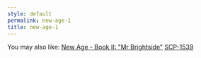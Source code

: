 ```yaml
---
style: default
permalink: new-age-1
title: new-age-1
---
```

You may also like:
[New Age - Book II: "Mr Brightside"](http://scp-wiki.net/new-age-2)
[SCP-1539](http://scp-wiki.net/scp-1539)